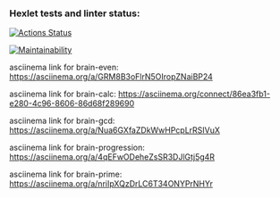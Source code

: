 ### Hexlet tests and linter status:
[![Actions Status](https://github.com/AlexGidz/python-project-49/actions/workflows/hexlet-check.yml/badge.svg)](https://github.com/AlexGidz/python-project-49/actions)

[![Maintainability](https://api.codeclimate.com/v1/badges/229b30e45cd1183da0e5/maintainability)](https://codeclimate.com/github/AlexGidz/python-project-49/maintainability)

<script src="https://asciinema.org/a/GRM8B3oFlrN5OIropZNaiBP24.js" id="asciicast-644951" async="true"></script>

asciinema link for brain-even:
https://asciinema.org/a/GRM8B3oFlrN5OIropZNaiBP24

asciinema link for brain-calc:
https://asciinema.org/connect/86ea3fb1-e280-4c96-8606-86d68f289690

asciinema link for brain-gcd:
https://asciinema.org/a/Nua6GXfaZDkWwHPcpLrRSIVuX

asciinema link for brain-progression:
https://asciinema.org/a/4qEFwODeheZsSR3DJlGtj5g4R

asciinema link for brain-prime:
https://asciinema.org/a/nriIpXQzDrLC6T34ONYPrNHYr
